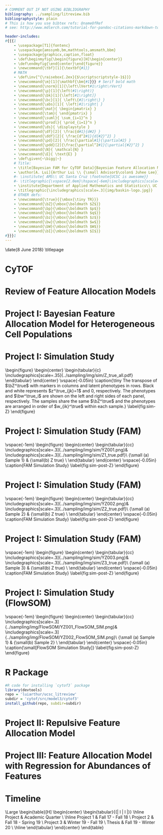 ```yaml
---
# COMMENT OUT IF NOT USING BIBLIOGRAPHY
bibliography: ../sampling/litreview.bib  
bibliographystyle: plain
# This is how you use bibtex refs: @nameOfRef
# see: http://www.mdlerch.com/tutorial-for-pandoc-citations-markdown-to-latex.html

header-includes:
#{{{1
    - \usepackage[T1]{fontenc}
    - \usepackage{amssymb,bm,mathtools,amsmath,bbm}
    - \usepackage{graphicx,caption,float}
    - \def\beginmyfig{\begin{figure}[H]\begin{center}}
    - \def\endmyfig{\end{center}\end{figure}}
    - \newcommand{\tbf}[1]{\textbf{#1}}
    # MATH
    - \def\inv{^{\raisebox{.2ex}{$\scriptscriptstyle-1$}}}
    - \newcommand{\m}[1]{\mathbf{\bm{#1}}} # Serif bold math
    - \newcommand{\norm}[1]{\left\lVert#1\right\rVert}
    - \newcommand{\p}[1]{\left(#1\right)}
    - \newcommand{\bk}[1]{\left[#1\right]}
    - \newcommand{\bc}[1]{ \left\{#1\right\} }
    - \newcommand{\abs}[1]{ \left|#1\right| }
    - \newcommand{\mat}{ \begin{pmatrix} }
    - \newcommand{\tam}{ \end{pmatrix} }
    - \newcommand{\suml}{ \sum_{i=1}^n }
    - \newcommand{\prodl}{ \prod_{i=1}^n }
    - \newcommand{\ds}{ \displaystyle }
    - \newcommand{\df}[2]{ \frac{d#1}{d#2} }
    - \newcommand{\ddf}[2]{ \frac{d^2#1}{d{#2}^2} }
    - \newcommand{\pd}[2]{ \frac{\partial#1}{\partial#2} }
    - \newcommand{\pdd}[2]{\frac{\partial^2#1}{\partial{#2}^2} }
    - \newcommand{\N}{ \mathcal{N} }
    - \newcommand{\E}{ \text{E} }
    - \def\given{~\bigg|~}
    # Title:
    - \title[Bayesian FAM for CyTOF Data]{Bayesian Feature Allocation Models for Natural Killer Cell Repertoire Studies Using Mass Cytometry Data}
    - \author[A. Lui]{Arthur Lui \\ {\small Advisor$\colon$ Juhee Lee}}
    #- \institute{ AMS\\ UC Santa Cruz \footnote{UCSC is awesome}}
    #- \titlegraphic{\vspace{2.0em}\hspace{-6em}\includegraphics[scale=.3]{img/baskin-logo.jpg}}
    - \institute{Department of Applied Mathematics and Statistics\\ UC Santa Cruz}
    - \titlegraphic{\includegraphics[scale=.3]{img/baskin-logo.jpg}}
    # OTHER defs:
    - \newcommand{\true}{{\mbox{\tiny TR}}}
    - \newcommand{\bZ}{\mbox{\boldmath $Z$}}
    - \newcommand{\bp}{\mbox{\boldmath $p$}}
    - \newcommand{\bq}{\mbox{\boldmath $q$}}
    - \newcommand{\bz}{\mbox{\boldmath $z$}}
    - \newcommand{\bw}{\mbox{\boldmath $w$}}
    - \newcommand{\bW}{\mbox{\boldmath $W$}}
    - \newcommand{\bI}{\mbox{\boldmath $I$}}
#}}}1
---
```


<!--Make Title page -->
<!--\date{\today}-->
\date{8 June 2018}
\titlepage

<!-- Outline:
- Motivating Example
- FAM
- Project I
    - Simulation Study
    - K sensitivity
    - FlowSOM
    - CB
- Project II
    - Rep-FAM
    - rep-FAM simulations study
- Project III
    - Plan
- Timeline
-->

# CyTOF

# Review of Feature Allocation Models

# Project I: Bayesian Feature Allocation Model for Heterogeneous Cell Populations

# Project I: Simulation Study
\begin{figure}
  \begin{center}
\begin{tabular}{c}
\includegraphics[scale=.35]{../sampling/img/sim/Z_true_all.pdf}
  \end{tabular}
 \end{center}
 \vspace{-0.05in}
\caption{\tiny The transpose of $\bZ^\true$ with markers in columns and latent
phenotypes in rows. Black and white represents $z^\true_{jk}=1$ and 0,
respectively. The phenotypes and $\bw^\true_i$ are shown on the left and
right sides of each panel, respectively. The samples share the same $\bZ^\true$ and the phenotypes are arranged in order of
$w_{ik}^\true$ within each sample.}
\label{fig:sim-Z}
\end{figure}


# Project I: Simulation Study (FAM)
\vspace{-1em}
\begin{figure}
  \begin{center}
  \begin{tabular}{cc}
  \includegraphics[scale=.3]{../sampling/img/sim/YZ001.png}&
  \includegraphics[scale=.3]{../sampling/img/sim/Z1_true.pdf}\\
  {\small (a) Sample 1} & {\small(b) Z true} \\
  \end{tabular}
  \end{center}
  \vspace{-0.05in}
  \caption{FAM Simulation Study}
\label{fig:sim-post-Z}
\end{figure}

# Project I: Simulation Study (FAM)
\vspace{-1em}
\begin{figure}
  \begin{center}
  \begin{tabular}{cc}
  \includegraphics[scale=.3]{../sampling/img/sim/YZ002.png}&
  \includegraphics[scale=.3]{../sampling/img/sim/Z2_true.pdf}\\
  {\small (a) Sample 2} & {\small(b) Z true} \\
  \end{tabular}
  \end{center}
  \vspace{-0.05in}
  \caption{FAM Simulation Study}
\label{fig:sim-post-Z}
\end{figure}

# Project I: Simulation Study (FAM)
\vspace{-1em}
\begin{figure}
  \begin{center}
  \begin{tabular}{cc}
  \includegraphics[scale=.3]{../sampling/img/sim/YZ003.png}&
  \includegraphics[scale=.3]{../sampling/img/sim/Z3_true.pdf}\\
  {\small (a) Sample 3} & {\small(b) Z true} \\
  \end{tabular}
  \end{center}
  \vspace{-0.05in}
  \caption{FAM Simulation Study}
\label{fig:sim-post-Z}
\end{figure}



# Project I: Simulation Study (FlowSOM)
\vspace{-1em}
\begin{figure}
  \begin{center}
  \begin{tabular}{cc}
  \includegraphics[scale=.3]{../sampling/img/FlowSOM/YZ001_FlowSOM_SIM.png}&
  \includegraphics[scale=.3]{../sampling/img/FlowSOM/YZ002_FlowSOM_SIM.png}\\
  {\small (a) Sample 1} & {\small(b) Sample 2} \\
  \end{tabular}
  \end{center}
  \vspace{-0.05in}
  \caption{\small[FlowSOM Simulation Study]}
\label{fig:sim-post-Z}
\end{figure}


# R Package
```R
#R code for installing `cytof3` package
library(devtools)
repo = 'luiarthur/ucsc_litreview'
subdir = 'cytof/src/model3/cytof3'
install_github(repo, subdir=subdir)
```


# Project II: Repulsive Feature Allocation Model

# Project III: Feature Allocation Model with Regression for Abundances of Features


# Timeline
\Large
\begin{table}[H]
  \begin{center}
    \begin{tabular}{{| l | l |}}
    \hline Project & Academic Quarter \\
    \hline Project 1  &   Fall 17 - Fall 18  \\
    Project 2  &   Fall 18 - Spring 19  \\
    Project 3  & Winter 19 - Fall 19  \\
    Thesis     & Fall 19 -   Winter 20  \\
    \hline
  \end{tabular}
  \end{center}
\end{table}



<!-- {{{2 Examples 
# Inserting images
\vspace{-1em}
\begin{figure}
  \begin{center}
  \begin{tabular}{cc}
  \includegraphics[scale=.3]{../sampling/img/sim/YZ001.png}&
  \includegraphics[scale=.3]{../sampling/img/sim/YZ002.png}\\
  {\small (a) Sample 1} & {\small(b) Sample 2} \\
  \end{tabular}
  \end{center}
  \vspace{-0.05in}
  \caption{\small[Simulation]}
\label{fig:sim-post-Z}
\end{figure}


# Citations
I just cited [@griffiths2011indian].
And now I'm citing @williamson2010dependent.
Citation Teh [-@teh2007stick].

# List
- item 1
- item 2
    1. Apple
    2. Orange
        1. Cat
        2. Dog
}}}2 -->
